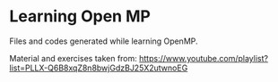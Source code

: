 # Learning Open MP
Files and codes generated while learning OpenMP.

Material and exercises taken from: https://www.youtube.com/playlist?list=PLLX-Q6B8xqZ8n8bwjGdzBJ25X2utwnoEG

